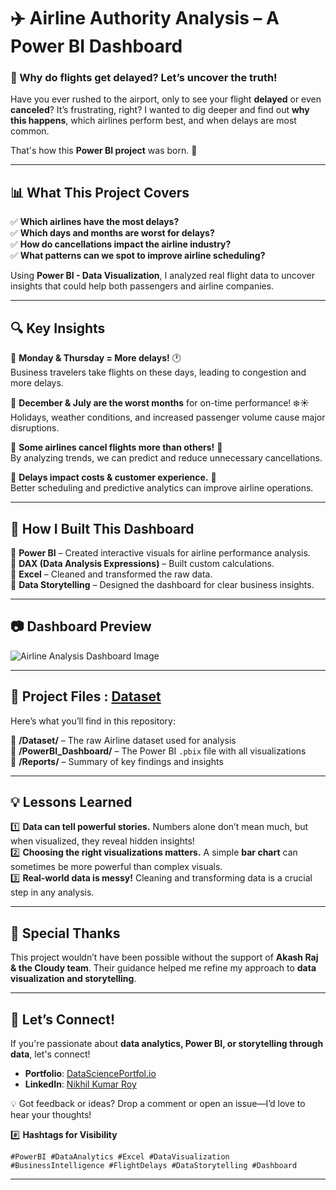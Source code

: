 
# ✈️ Airline Authority Analysis – A Power BI Dashboard  

### 🛫 Why do flights get delayed? Let’s uncover the truth!  

Have you ever rushed to the airport, only to see your flight **delayed** or even **canceled**? It’s frustrating, right? I wanted to dig deeper and find out **why this happens**, which airlines perform best, and when delays are most common.  

That's how this **Power BI project** was born. 🚀  

---

## 📊 What This Project Covers  

✅ **Which airlines have the most delays?**  
✅ **Which days and months are worst for delays?**  
✅ **How do cancellations impact the airline industry?**  
✅ **What patterns can we spot to improve airline scheduling?**  

Using **Power BI - Data Visualization**, I analyzed real flight data to uncover insights that could help both passengers and airline companies.  

---

## 🔍 Key Insights  

📌 **Monday & Thursday = More delays!** 🕐  
Business travelers take flights on these days, leading to congestion and more delays.  

📌 **December & July are the worst months** for on-time performance! ❄️☀️  
Holidays, weather conditions, and increased passenger volume cause major disruptions.  

📌 **Some airlines cancel flights more than others!** 🚨  
By analyzing trends, we can predict and reduce unnecessary cancellations.  

📌 **Delays impact costs & customer experience.** 💸  
Better scheduling and predictive analytics can improve airline operations.  

---

## 🚀 How I Built This Dashboard  

🔹 **Power BI** – Created interactive visuals for airline performance analysis.  
🔹 **DAX (Data Analysis Expressions)** – Built custom calculations.  
🔹 **Excel** – Cleaned and transformed the raw data.  
🔹 **Data Storytelling** – Designed the dashboard for clear business insights.  

---

## 📷 Dashboard Preview  
![Airline Analysis Dashboard Image](https://github.com/user-attachments/assets/a34fab90-2f09-4462-8733-8993bc4f8eb0)


---

## 📂 Project Files : [Dataset](https://www.worldometers.info/coronavirus/)

Here’s what you’ll find in this repository:  

📁 **/Dataset/** – The raw Airline dataset used for analysis  
📁 **/PowerBI_Dashboard/** – The Power BI `.pbix` file with all visualizations  
📁 **/Reports/** – Summary of key findings and insights 

---

## 💡 Lessons Learned  

1️⃣ **Data can tell powerful stories.** Numbers alone don’t mean much, but when visualized, they reveal hidden insights!  
2️⃣ **Choosing the right visualizations matters.** A simple **bar chart** can sometimes be more powerful than complex visuals.  
3️⃣ **Real-world data is messy!** Cleaning and transforming data is a crucial step in any analysis.  

---

## 🤝 Special Thanks  

This project wouldn’t have been possible without the support of **Akash Raj & the Cloudy team**. Their guidance helped me refine my approach to **data visualization and storytelling**.  

---

## 🚀 Let’s Connect!  

If you're passionate about **data analytics, Power BI, or storytelling through data**, let's connect!  

- **Portfolio**: [DataSciencePortfol.io](https://www.datascienceportfol.io/nikhilroy744)  
- **LinkedIn**: [Nikhil Kumar Roy](https://www.linkedin.com/in/nikhil-kumar-roy/)  

💡 Got feedback or ideas? Drop a comment or open an issue—I’d love to hear your thoughts!  



#️⃣ **Hashtags for Visibility**  

`#PowerBI #DataAnalytics #Excel #DataVisualization #BusinessIntelligence #FlightDelays #DataStorytelling #Dashboard`  

---

